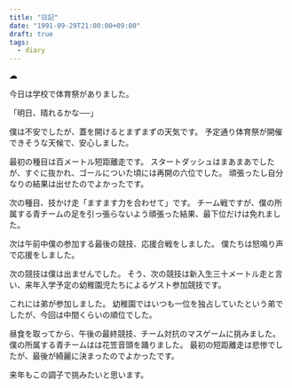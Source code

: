 ```yaml
---
title: "日記"
date: "1991-09-29T21:00:00+09:00"
draft: true
tags:
  - diary
---
```


__☁__

今日は学校で体育祭がありました。

「明日、晴れるかな──」

僕は不安でしたが、蓋を開けるとまずまずの天気です。
予定通り体育祭が開催できそうな天候で、安心しました。

最初の種目は百メートル短距離走です。
スタートダッシュはまあまあでしたが、すぐに抜かれ、ゴールについた頃には再開の六位でした。
頑張ったし自分なりの結果は出せたのでよかったです。

次の種目、技かけ走「ますます力を合わせて」です。
チーム戦ですが、僕の所属する青チームの足を引っ張らないよう頑張った結果、最下位だけは免れました。

次は午前中僕の参加する最後の競技、応援合戦をしました。
僕たちは怒鳴り声で応援をしました。

次の競技は僕は出ませんでした。
そう、次の競技は新入生三十メートル走と言い、来年入学予定の幼稚園児たちによるゲスト参加競技です。

これには弟が参加しました。
幼稚園ではいつも一位を独占していたという弟でしたが、今回は中間くらいの順位でした。

昼食を取ってから、午後の最終競技、チーム対抗のマスゲームに挑みました。
僕の所属する青チームはは花笠音頭を踊りました。
最初の短距離走は悲惨でしたが、最後が綺麗に決まったのでよかったです。

来年もこの調子で挑みたいと思います。
